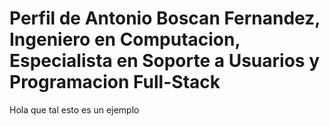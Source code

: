 # Perfil de Antonio Boscan Fernandez, Ingeniero en Computacion, Especialista en Soporte a Usuarios y Programacion Full-Stack

Hola que tal esto es un ejemplo
